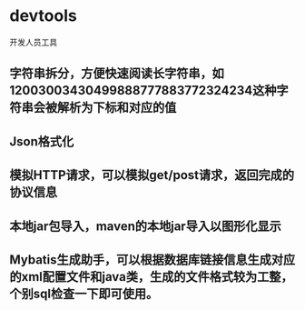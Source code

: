 devtools
========

开发人员工具

## 字符串拆分，方便快速阅读长字符串，如12003003430499888777883772324234这种字符串会被解析为下标和对应的值
## Json格式化
## 模拟HTTP请求，可以模拟get/post请求，返回完成的协议信息
## 本地jar包导入，maven的本地jar导入以图形化显示
## Mybatis生成助手，可以根据数据库链接信息生成对应的xml配置文件和java类，生成的文件格式较为工整，个别sql检查一下即可使用。
